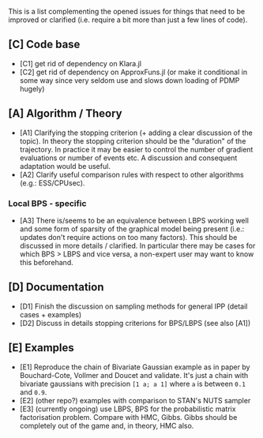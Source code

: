 This is a list complementing the opened issues for things that need to be improved or clarified (i.e. require a bit more than just a few lines of code).

## [C] Code base

- [C1] get rid of dependency on Klara.jl
- [C2] get rid of dependency on ApproxFuns.jl (or make it conditional in some way since very seldom use and slows down loading of PDMP hugely)

## [A] Algorithm / Theory

- [A1] Clarifying the stopping criterion (+ adding a clear discussion of the topic). In theory the stopping criterion should be the "duration" of the trajectory. In practice it may be easier to control the number of gradient evaluations or number of events etc. A discussion and consequent adaptation would be useful.
- [A2] Clarify useful comparison rules with respect to other algorithms (e.g.: ESS/CPUsec).

### Local BPS - specific

- [A3] There is/seems to be an equivalence between LBPS working well and some form of sparsity of the graphical model being present (i.e.: updates don't require actions on too many factors). This should be discussed in more details / clarified. In particular there may be cases for which BPS > LBPS and vice versa, a non-expert user may want to know this beforehand.

## [D] Documentation

- [D1] Finish the discussion on sampling methods for general IPP (detail cases + examples)
- [D2] Discuss in details stopping criterions for BPS/LBPS (see also [A1])

## [E] Examples

- [E1] Reproduce the chain of Bivariate Gaussian example as in paper by Bouchard-Cote, Vollmer and Doucet and validate. It's just a chain with bivariate gaussians with precision `[1 a; a 1]` where `a` is between `0.1` and `0.9`.
- [E2] (other repo?) examples with comparison to STAN's NUTS sampler
- [E3] (currently ongoing) use LBPS, BPS for the probabilistic matrix factorisation problem. Compare with HMC, Gibbs. Gibbs should be completely out of the game and, in theory, HMC also.
